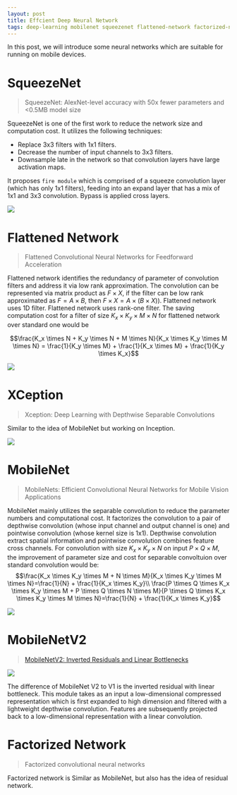 ```yaml
---
layout: post
title: Effcient Deep Neural Network
tags: deep-learning mobilenet squeezenet flattened-network factorized-network xception-network
---
```


In this post, we will introduce some neural networks which are suitable for running on mobile devices.

# SqueezeNet

> SqueezeNet: AlexNet-level accuracy with 50x fewer parameters and <0.5MB model size

SqueezeNet is one of the first work to reduce the network size and computation cost. It utilizes the following techniques:
- Replace 3x3 filters with 1x1 filters.
- Decrease the number of input channels to 3x3 filters.
- Downsample late in the network so that convolution layers have large activation maps.

It proposes `fire module` which is comprised of a squeeze convolution layer (which has only 1x1 filters), feeding into an expand layer that has a mix of 1x1 and 3x3 convolution. Bypass is applied cross layers.

![](https://cdn-images-1.medium.com/max/1600/1*xji5NAhX6m3Nk7BmR_9GFw.png)

# Flattened Network

> Flattened Convolutional Neural Networks for Feedforward Acceleration

Flattened network identifies the redundancy of parameter of convolution filters and address it via low rank approximation. The convolution can be represented via matrix product as $F \times X$, if the filter can be low rank approximated as $F = A \times B$, then $F \times X = A \times (B \times X))$. Flattened network uses 1D filter. Flattened network uses rank-one filter. The saving computation cost for a filter of size $K_x \times K_y \times M \times N$ for flattened network over standard one would be

$$\frac{K_x \times N + K_y \times N + M \times N}{K_x \times K_y \times M \times N} = \frac{1}{K_y \times M} + \frac{1}{K_x \times M} + \frac{1}{K_y \times K_x}$$

![](https://ai2-s2-public.s3.amazonaws.com/figures/2017-08-08/aaedce40b1f83d2156c603b2702c63ee7864c3a6/4-Figure2-1.png)

# XCeption

> Xception: Deep Learning with Depthwise Separable Convolutions

Similar to the idea of MobileNet but working on Inception.

![](https://cdn-images-1.medium.com/max/1600/1*SRBSbojkg48DTUMcP5VVHg.jpeg)

# MobileNet

> MobileNets: Efficient Convolutional Neural Networks for Mobile Vision Applications

MobileNet mainly utilizes the separable convolution to reduce the parameter numbers and computational cost. It factorizes the convolution to a pair of depthwise convolution (whose input channel and output channel is one) and pointwise convolution (whose kernel size is 1x1). Depthwise convolution extract spatial information and pointwise convolution combines feature cross channels. For convolution with size $K_x \times K_y \times N$ on input $P \times Q \times M$, the improvement of parameter size and cost for separable convoltuion over standard convolution would be:
$$\frac{K_x \times K_y \times M + N \times M}{K_x \times K_y \times M \times N}=\frac{1}{N} + \frac{1}{K_x \times K_y}\\ \frac{P \times Q \times K_x \times K_y \times M + P \times Q \times N \times M}{P \times Q \times K_x \times K_y \times M \times N}=\frac{1}{N} + \frac{1}{K_x \times K_y}$$

![](https://cdn-images-1.medium.com/max/1600/1*L97mX8J7dBNPtRwb5VwqUw.png)

# MobileNetV2

> [MobileNetV2: Inverted Residuals and Linear Bottlenecks](https://arxiv.org/pdf/1801.04381.pdf)

![](https://camo.githubusercontent.com/b5134a2b9100ca83833437ed61aa4325dbab322f/68747470733a2f2f6873746f2e6f72672f776562742f776c2f796f2f737a2f776c796f737a716e77733538697464346f6a743163717437736e672e706e67)

The difference of MobileNet V2 to V1 is the inverted residual with linear bottleneck. This module takes as an input a low-dimensional compressed representation which is first expanded to high dimension and filtered with a lightweight depthwise convolution. Features are subsequently projected back to a low-dimensional representation with a linear convolution.

# Factorized Network

> Factorized convolutional neural networks

Factorized network is Similar as MobileNet, but also has the idea of residual network.
